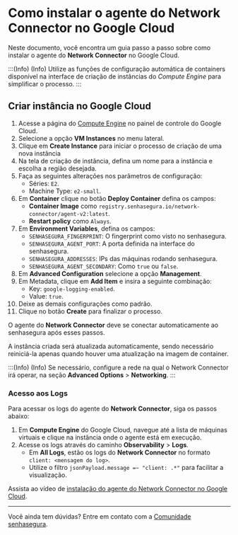# Como instalar o agente do Network Connector no Google Cloud

Neste documento, você encontra um guia passo a passo sobre como instalar o agente do **Network Connector** no Google Cloud. 

:::(Info) (Info)
Utilize as funções de configuração automática de containers disponível na interface de criação de instâncias do *Compute Engine* para simplificar o processo.
:::

## Criar instância no Google Cloud

1. Acesse a página do [Compute Engine](https://cloud.google.com/products/compute/) no painel de controle do Google Cloud.
1. Selecione a opção **VM Instances** no menu lateral.
1. Clique em **Create Instance** para iniciar o processo de criação de uma nova instância
1. Na tela de criação de instância, defina um nome para a instância e escolha a região desejada.
1. Faça as seguintes alterações nos parâmetros de configuração:
    * Séries: `E2`.
    * Machine Type: `e2-small`.
1. Em **Container** clique no botão **Deploy Container** defina os campos:
	* **Container Image** como `registry.senhasegura.io/network-connector/agent-v2:latest`.
	* **Restart policy** como `Always`.
1. Em **Environment Variables**, defina os campos:
    * `SENHASEGURA_FINGERPRINT`: O fingerprint como visto no senhasegura.
    * `SENHASEGURA_AGENT_PORT`: A porta definida na interface do senhasegura.
    * `SENHASEGURA_ADDRESSES`: IPs das máquinas rodando senhasegura.
    * `SENHASEGURA_AGENT_SECONDARY`: Como `true` ou `false`.
1. Em **Advanced Configuration** selecione a opção **Management**.
1. Em Metadata, clique em **Add Item** e insira a seguinte combinação:
	* Key: `google-logging-enabled`.
	* Value: `true`.
1. Deixe as demais configurações como padrão.
1. Clique no botão **Create** para finalizar o processo.

O agente do **Network Connector** deve se conectar automaticamente ao senhasegura após esses passos.
 
A instância criada será atualizada automaticamente, sendo necessário reiniciá-la apenas quando houver uma atualização na imagem de container.

:::(Info) (Info)
Se necessário, configure a rede na qual o Network Connector irá operar, na seção **Advanced Options** > **Networking**.
:::

### Acesso aos Logs

Para acessar os logs do agente do **Network Connector**, siga os passos abaixo:

1. Em **Compute Engine** do Google Cloud, navegue até a lista de máquinas virtuais e clique na instância onde o agente está em execução.
1. Acesse os logs através do caminho **Observability** > **Logs**.
	* Em **All Logs**, estão os logs do **Network Connector** no formato `client: <mensagem do log>`.
	* Utilize o filtro `jsonPayload.message =~ "client: .*"` para facilitar a visualização.

Assista ao vídeo de [instalação do agente do Network Connector no Google Cloud](https://www.youtube.com/watch?v=uPJIho2YVXY).

---

Você ainda tem dúvidas? Entre em contato com a [Comunidade senhasegura](https://community.senhasegura.io/).
